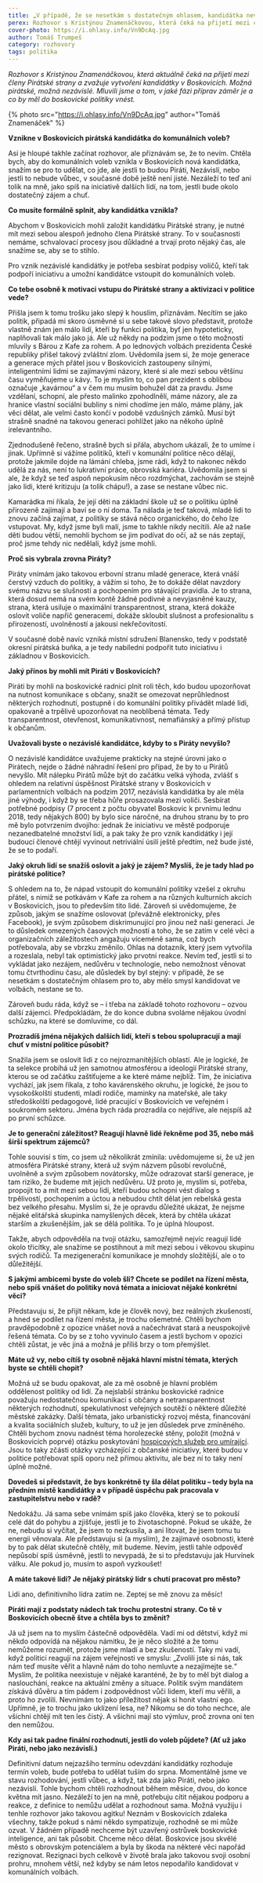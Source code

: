 ```yaml
---
title: „V případě, že se nesetkám s dostatečným ohlasem, kandidátka nevznikne.“
perex: Rozhovor s Kristýnou Znamenáčkovou, která čeká na přijetí mezi členy Pirátské strany a zvažuje vytvoření kandidátky v Boskovicích.
cover-photo: https://i.ohlasy.info/Vn9DcAq.jpg
author: Tomáš Trumpeš
category: rozhovory
tags: politika
---
```


*Rozhovor s Kristýnou Znamenáčkovou, která aktuálně čeká na přijetí mezi členy Pirátské strany a zvažuje vytvoření kandidátky v Boskovicích. Možná pirátské, možná nezávislé. Mluvili jsme o tom, v jaké fázi příprav záměr je a co by měl do boskovické politiky vnést.*

{% photo src="https://i.ohlasy.info/Vn9DcAq.jpg" author="Tomáš Znamenáček" %}

**Vznikne v Boskovicích pirátská kandidátka do komunálních voleb?**

Asi je hloupé takhle začínat rozhovor, ale přiznávám se, že to nevím. Chtěla bych, aby do komunálních voleb vznikla v Boskovicích nová kandidátka, snažím se pro to udělat, co jde, ale jestli to budou Piráti, Nezávislí, nebo jestli to nebude vůbec, v současné době ještě není jisté. Nezáleží to teď ani tolik na mně, jako spíš na iniciativě dalších lidí, na tom, jestli bude okolo dostatečný zájem a chuť.

**Co musíte formálně splnit, aby kandidátka vznikla?**

Abychom v Boskovicích mohli založit kandidátku Pirátské strany, je nutné mít mezi sebou alespoň jednoho člena Pirátské strany. To v současnosti nemáme, schvalovací procesy jsou důkladné a trvají proto nějaký čas, ale snažíme se, aby se to stihlo. 

Pro vznik nezávislé kandidátky je potřeba sesbírat podpisy voličů, kteří tak podpoří iniciativu a umožní kandidátce vstoupit do komunálních voleb. 

**Co tebe osobně k motivaci vstupu do Pirátské strany a aktivizaci v politice vede?**

Přišla jsem k tomu trošku jako slepý k houslím, přiznávám. Necítím se jako politik, připadá mi skoro úsměvné si u sebe takové slovo představit, protože vlastně znám jen málo lidí, kteří by funkci politika, byť jen hypoteticky, naplňovali tak málo jako já. Ale už někdy na podzim jsme o této možnosti mluvily s Bárou z Kafe za rohem. A po lednových volbách prezidenta České republiky přišel takový zvláštní zlom. Uvědomila jsem si, že moje generace a generace mých přátel jsou v Boskovicích zastoupeny silnými, inteligentními lidmi se zajímavými názory, které si ale mezi sebou většinu času vyměňujeme u kávy. To je myslím to, co pan prezident s oblibou označuje „kavárnou“ a v čem mu musím bohužel dát za pravdu. Jsme vzdělaní, schopní, ale přesto malinko zpohodlnělí, máme názory, ale za hranice vlastní sociální bubliny s nimi chodíme jen málo, máme plány, jak věci dělat, ale velmi často končí v podobě vzdušných zámků. Musí být strašně snadné na takovou generaci pohlížet jako na někoho úplně irelevantního.

Zjednodušeně řečeno, strašně bych si přála, abychom ukázali, že to umíme i jinak. Upřímně si vážíme politiků, kteří v komunální politice něco dělají, protože jakmile dojde na lámání chleba, jsme rádi, když to nakonec někdo udělá za nás, není to lukrativní práce, obrovská kariéra. Uvědomila jsem si ale, že když se teď aspoň nepokusím něco rozdmýchat, zachovám se stejně jako lidi, které kritizuju (a tolik chápu!), a zase se nestane vůbec nic.

Kamarádka mi říkala, že její děti na základní škole už se o politiku úplně přirozeně zajímají a baví se o ní doma. Ta nálada je teď taková, mladé lidi to znovu začíná zajímat, z politiky se stává něco organického, do čeho lze vstupovat. My, když jsme byli malí, jsme to takhle nikdy necítili. Ale až naše děti budou větší, nemohli bychom se jim podívat do očí, až se nás zeptají, proč jsme tehdy nic nedělali, když jsme mohli. 

**Proč sis vybrala zrovna Piráty?**

Piráty vnímám jako takovou erbovní stranu mladé generace, která vnáší čerstvý vzduch do politiky, a vážím si toho, že to dokáže dělat navzdory svému názvu se slušností a pochopením pro stávající pravidla. Je to strana, která dosud nemá na svém kontě žádné podivné a nevyjasněné kauzy, strana, která usiluje o maximální transparentnost, strana, která dokáže oslovit voliče napříč generacemi, dokáže skloubit slušnost a profesionalitu s přirozeností, uvolněností a jakousi nekřečovitostí. 

V současné době navíc vzniká místní sdružení Blanensko, tedy v podstatě okresní pirátská buňka, a je tedy nabíledni podpořit tuto iniciativu i základnou v Boskovicích. 

**Jaký přínos by mohli mít Piráti v Boskovicích?**

Piráti by mohli na boskovické radnici plnit roli těch, kdo budou upozorňovat na nutnost komunikace s občany, snažit se omezovat neprůhlednost některých rozhodnutí, postupně i do komunální politiky přivádět mladé lidi, opakovaně a trpělivě upozorňovat na neoblíbená témata. Tedy transparentnost, otevřenost, komunikativnost, nemafiánský a přímý přístup k občanům. 

**Uvažovali byste o nezávislé kandidátce, kdyby to s Piráty nevyšlo?**

O nezávislé kandidátce uvažujeme prakticky na stejné úrovni jako o Pirátech, nejde o žádné náhradní řešení pro případ, že by to u Pirátů nevyšlo. Mít nálepku Pirátů může být do začátku velká výhoda, zvlášť s ohledem na relativní úspěšnost Pirátské strany v Boskovicích v parlamentních volbách na podzim 2017, nezávislá kandidátka by ale měla jiné výhody, i když by se třeba hůře prosazovala mezi voliči. Sesbírat potřebné podpisy (7 procent z počtu obyvatel Boskovic k prvnímu lednu 2018, tedy nějakých 800) by bylo sice náročné, na druhou stranu by to pro mě bylo potvrzením dvojího: jednak že iniciativu ve městě podporuje nezanedbatelné množství lidí, a pak taky že pro vznik kandidátky i její budoucí členové chtějí vyvinout netriviální úsilí ještě předtím, než bude jisté, že se to podaří.

**Jaký okruh lidí se snažíš oslovit a jaký je zájem? Myslíš, že je tady hlad po pirátské politice?**

S ohledem na to, že nápad vstoupit do komunální politiky vzešel z okruhu přátel, s nimiž se potkávám v Kafe za rohem a na různých kulturních akcích v Boskovicích, jsou to především tito lidé. Zároveň si uvědomujeme, že způsob, jakým se snažíme oslovovat (převážně elektronicky, přes Facebook), je svým způsobem diskrimunující pro jinou než naši generaci. Je to důsledek omezených časových možností a toho, že se zatím v celé věci a organizačních záležitostech angažuju víceméně sama, což bych potřebovala, aby se vbrzku změnilo. Ohlas na dotazník, který jsem vytvořila a rozeslala, nebyl tak optimistický jako prvotní reakce. Nevím teď, jestli si to vykládat jako nezájem, nedůvěru v technologie, nebo nemožnost věnovat tomu čtvrthodinu času, ale důsledek by byl stejný: v případě, že se nesetkám s dostatečným ohlasem pro to, aby mělo smysl kandidovat ve volbách, nestane se to.

Zároveň  budu ráda, když se – i třeba na základě tohoto rozhovoru – ozvou další zájemci. Předpokládám, že do konce dubna svoláme nějakou úvodní schůzku, na které se domluvíme, co dál.

**Prozradíš jména nějakých dalších lidí, kteří s tebou spolupracují a mají chuť v místní politice působit?**

Snažila jsem se oslovit lidi z co nejrozmanitějších oblastí. Ale je logické, že ta selekce probíhá už jen samotnou atmosférou a ideologií Pirátské strany, kterou se od začátku zaštiťujeme a ke které máme nejblíž. Tím, že iniciativa vychází, jak jsem říkala, z toho kavárenského okruhu, je logické, že jsou to vysokoškolští studenti, mladí rodiče, maminky na mateřské, ale taky středoškolští pedagogové, lidé pracující v Boskovicích ve veřejném i soukromém sektoru. Jména bych ráda prozradila co nejdříve, ale nejspíš až po první schůzce.

**Je to generační záležitost? Reagují hlavně lidé řekněme pod 35, nebo máš širší spektrum zájemců?**

Tohle souvisí s tím, co jsem už několikrát zmínila: uvědomujeme si, že už jen atmosféra Pirátské strany, která už svým názvem působí revolučně, uvolněně a svým způsobem novátorsky, může odrazovat starší generace, je tam riziko, že budeme mít jejich nedůvěru. Už proto je, myslím si, potřeba, propojit to a mít mezi sebou lidi, kteří budou schopni vést dialog s trpělivostí, pochopením a úctou a nebudou chtít dělat jen rebelská gesta bez velkého přesahu. Myslím si, že je opravdu důležité ukázat, že nejsme nějaké elitářská skupinka namyšlených děcek, která by chtěla ukázat starším a zkušenějším, jak se dělá politika. To je úplná hloupost.

Takže, abych odpověděla na tvoji otázku, samozřejmě nejvíc reagují lidé okolo třicítky, ale snažíme se postihnout a mít mezi sebou i věkovou skupinu svých rodičů. Ta mezigenerační komunikace je mnohdy složitější, ale o to důležitější.

**S jakými ambicemi byste do voleb šli? Chcete se podílet na řízení města, nebo spíš vnášet do politiky nová témata a iniciovat nějaké konkrétní věci?**

Představuju si, že přijít někam, kde je člověk nový, bez reálných zkušeností, a hned se podílet na řízení města, je trochu ošemetné. Chtěli bychom pravděpodobně z opozice vnášet nová a načechrávat stará a neuspokojivě řešená témata. Co by se z toho vyvinulo časem a jestli bychom v opozici chtěli zůstat, je věc jiná a možná je příliš brzy o tom přemýšlet.

**Máte už vy, nebo cítíš ty osobně nějaká hlavní místní témata, kterých byste se chtěli chopit?**

Možná už se budu opakovat, ale za mě osobně je hlavní problém oddělenost politiky od lidí. Za nejslabší stránku boskovické radnice považuju nedostatečnou komunikaci s občany a netransparentnost některých rozhodnutí, spekulativnost veřejných soutěží o některé důležité městské zakázky. Další témata, jako urbanistický rozvoj města, financování a kvalita sociálních služeb, kultury, to už je jen důsledek prve zmíněného. Chtěli bychom znovu nadnést téma horolezecké stěny, položit (možná v Boskovicích poprvé) otázku poskytování [hospicových služeb pro umírající](http://www.ohlasy.info/clanky/2016/04/domaci-hospic.html). Jsou to taky zčásti otázky vzcházející z občanské iniciativy, které budou v politice potřebovat spíš oporu než přímou aktivitu, ale bez ní to taky není úplně možné.

**Dovedeš si představit, že bys konkrétně ty šla dělat politiku – tedy byla na předním místě kandidátky a v případě úspěchu pak pracovala v zastupitelstvu nebo v radě?**

Nedokážu. Já sama sebe vnímám spíš jako člověka, který se to pokouší celé dát do pohybu a zjišťuje, jestli je to životaschopné. Pokud se ukáže, že ne, nebudu si vyčítat, že jsem to nezkusila, a ani litovat, že jsem tomu tu energii věnovala. Ale představuju si (a myslím), že zajímavé osobnosti, které by to pak dělat skutečně chtěly, mít budeme. Nevím, jestli tahle odpověď nepůsobí spíš úsměvně, jestli to nevypadá, že si to představuju jak Hurvínek válku. Ale pokud jo, musím to aspoň vyzkoušet!

**A máte takové lidi? Je nějaký pirátský lídr s chutí pracovat pro město?**

Lidi ano, definitivního lídra zatím ne. Zeptej se mě znovu za měsíc!

**Piráti mají z podstaty nádech tak trochu protestní strany. Co tě v Boskovicích obecně štve a chtěla bys to změnit?**

Já už jsem na to myslím částečně odpověděla. Vadí mi od dětství, když mi někdo odpovídá na nějakou námitku, že je něco složité a že tomu nemůžeme rozumět, protože jsme mladí a bez zkušeností. Taky mi vadí, když politici reagují na zájem veřejnosti ve smyslu: „Zvolili jste si nás, tak nám teď musíte věřit a hlavně nám do toho nemluvte a nezajímejte se.“ Myslím, že politika neexistuje v nějaké karanténě, že by to měl být dialog a naslouchání, reakce na aktuální změny a situace. Politik svým mandátem získává důvěru a tím pádem i zodpovědnost vůči lidem, kteří mu věřili, a proto ho zvolili. Nevnímám to jako příležitost nějak si honit vlastní ego. Upřímně, je to trochu jako uklízení lesa, ne? Nikomu se do toho nechce, ale všichni chtějí mít ten les čistý. A všichni mají sto výmluv, proč zrovna oni ten den nemůžou. 

**Kdy asi tak padne finální rozhodnutí, jestli do voleb půjdete? (Ať už jako Piráti, nebo jako nezávislí.)**

Definitivní datum nejzazšího termínu odevzdání kandidátky rozhoduje termín voleb, bude potřeba to udělat tuším do srpna. Momentálně jsme ve stavu rozhodování, jestli vůbec, a když, tak zda jako Piráti, nebo jako nezávislí. Tohle bychom chtěli rozhodnout během měsíce, dvou, do konce května mít jasno. Nezáleží to jen na mně, potřebuju cítit nějakou podporu a reakce, z definice to nemůžu udělat a rozhodnout sama. Možná využiju i tenhle rozhovor jako takovou agitku! Neznám v Boskovicích zdaleka všechny, takže pokud s námi někdo sympatizuje, rozhodně se mi může ozvat. V žádném případě nechceme být uzavřený ostrůvek boskovické inteligence, ani tak působit. Chceme něco dělat. Boskovice jsou skvělé město s obrovským potenciálem a byla by škoda na některé věci napořád rezignovat. Rezignaci bych celkově v životě brala jako takovou svoji osobní prohru, mnohem větší, než kdyby se nám letos nepodařilo kandidovat v komunálních volbách. 
